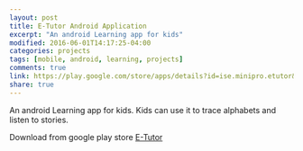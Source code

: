 ```yaml
---
layout: post
title: E-Tutor Android Application
excerpt: "An android Learning app for kids"
modified: 2016-06-01T14:17:25-04:00
categories: projects
tags: [mobile, android, learning, projects]
comments: true
link: https://play.google.com/store/apps/details?id=ise.minipro.etutor&hl=en
share: true
---
```

An android Learning app for kids.
Kids can use it to trace alphabets and listen to stories.

Download from google play store [E-Tutor](https://play.google.com/store/apps/details?id=ise.minipro.etutor&hl=en)

